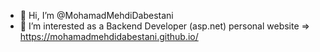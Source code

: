 - 👋 Hi, I’m @MohamadMehdiDabestani
- 👀 I’m interested as a Backend Developer (asp.net)
personal website => https://mohamadmehdidabestani.github.io/
